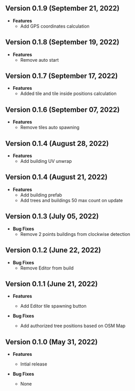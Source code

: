 ## Version 0.1.9 (September 21, 2022)
- **Features**
  - Add GPS coordinates calculation

## Version 0.1.8 (September 19, 2022)
- **Features**
  - Remove auto start

## Version 0.1.7 (September 17, 2022)
- **Features**
  - Added tile and tile inside positions calculation

## Version 0.1.6 (September 07, 2022)
- **Features**
  - Remove tiles auto spawning

## Version 0.1.4 (August 28, 2022)
- **Features**
  - Add building UV unwrap

## Version 0.1.4 (August 21, 2022)
- **Features**
  - Add building prefab
  - Add trees and buildings 50 max count on update

## Version 0.1.3 (July 05, 2022)
- **Bug Fixes**
  - Remove 2 points buildings from clockwise detection

## Version 0.1.2 (June 22, 2022)
- **Bug Fixes**
  - Remove Editor from build

## Version 0.1.1 (June 21, 2022)
- **Features**
  - Add Editor tile spawning button

- **Bug Fixes**
  - Add authorized tree positions based on OSM Map

## Version 0.1.0 (May 31, 2022)
- **Features**
  - Intial release

- **Bug Fixes**
  - None
